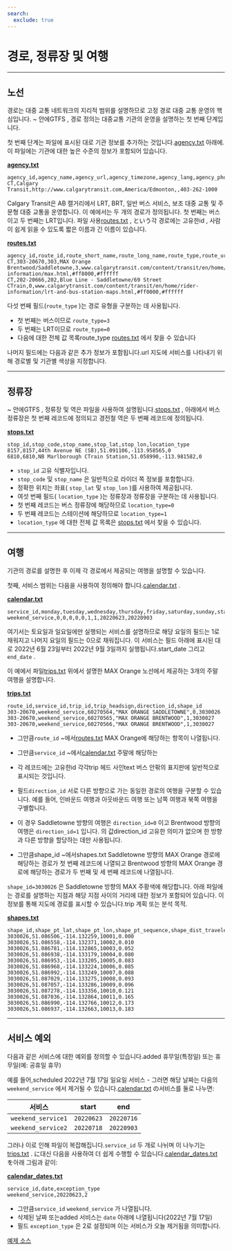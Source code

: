 ```yaml
---
search:
  exclude: true
---
```


# 경로, 정류장 및 여행

<hr/>

## 노선

경로는 대중 교통 네트워크의 지리적 범위를 설명하므로 고정 경로 대중 교통 운영의 핵심입니다. \~ 안에GTFS , 경로 정의는 대중교통 기관의 운영을 설명하는 첫 번째 단계입니다.

첫 번째 단계는 파일에 표시된 대로 기관 정보를 추가하는 것입니다.[agency.txt](../../reference/#agencytxt) 아래에. 이 파일에는 기관에 대한 높은 수준의 정보가 포함되어 있습니다.

[**agency.txt**](../../reference/#agencytxt)

    agency_id,agency_name,agency_url,agency_timezone,agency_lang,agency_phone
    CT,Calgary Transit,http://www.calgarytransit.com,America/Edmonton,,403-262-1000

Calgary Transit은 AB 캘거리에서 LRT, BRT, 일반 버스 서비스, 보조 대중 교통 및 주문형 대중 교통을 운영합니다. 이 예에서는 두 개의 경로가 정의됩니다. 첫 번째는 버스이고 두 번째는 LRT입니다. 파일 사용[routes.txt](../../reference/#routestxt) , という각 경로에는 고유한id , 사람이 쉽게 읽을 수 있도록 짧은 이름과 긴 이름이 있습니다.

[**routes.txt**](../../reference/#routestxt)

    agency_id,route_id,route_short_name,route_long_name,route_type,route_url,route_color,route_text_color
    CT,303-20670,303,MAX Orange Brentwood/Saddletowne,3,www.calgarytransit.com/content/transit/en/home/rider-information/max.html,#ff8000,#ffffff
    CT,202-20666,202,Blue Line - Saddletowne/69 Street CTrain,0,www.calgarytransit.com/content/transit/en/home/rider-information/lrt-and-bus-station-maps.html,#ff0000,#ffffff

다섯 번째 필드(`route_type` )는 경로 유형을 구분하는 데 사용됩니다.

- 첫 번째는 버스이므로 `route_type=3`
- 두 번째는 LRT이므로 `route_type=0`
- 다음에 대한 전체 값 목록route_type [routes.txt](../../reference/#routestxt) 에서 찾을 수 있습니다

나머지 필드에는 다음과 같은 추가 정보가 포함됩니다.url 지도에 서비스를 나타내기 위해 경로별 및 기관별 색상을 지정합니다.

<hr/>

## 정류장

\~ 안에GTFS , 정류장 및 역은 파일을 사용하여 설명됩니다.[stops.txt](../../reference/#stopstxt) , 아래에서 버스 정류장은 첫 번째 레코드에 정의되고 경전철 역은 두 번째 레코드에 정의됩니다.

[**stops.txt**](../../reference/#stopstxt)

    stop_id,stop_code,stop_name,stop_lat,stop_lon,location_type
    8157,8157,44th Avenue NE (SB),51.091106,-113.958565,0
    6810,6810,NB Marlborough CTrain Station,51.058990,-113.981582,0

- `stop_id` 고유 식별자입니다.
- `stop_code` 및 `stop_name` 은 일반적으로 라이더 쪽 정보를 포함합니다.
- 정확한 위치는 좌표( `stop_lat` 및 `stop_lon` )를 사용하여 제공됩니다.
- 여섯 번째 필드( `location_type` )는 정류장과 정류장을 구분하는 데 사용됩니다.
- 첫 번째 레코드는 버스 정류장에 해당하므로 `location_type=0`
- 두 번째 레코드는 스테이션에 해당하므로 `location_type=1`
- `location_type` 에 대한 전체 값 목록은 [stops.txt](../../reference/stopstxt) 에서 찾을 수 있습니다.

<hr/>

## 여행

기관의 경로를 설명한 후 이제 각 경로에서 제공되는 여행을 설명할 수 있습니다.

첫째, 서비스 범위는 다음을 사용하여 정의해야 합니다.[calendar.txt](../../reference/#calendartxt) .

[**calendar.txt**](../../reference/#calendartxt)

    service_id,monday,tuesday,wednesday,thursday,friday,saturday,sunday,start_date,end_date
    weekend_service,0,0,0,0,0,1,1,20220623,20220903

여기서는 토요일과 일요일에만 실행되는 서비스를 설명하므로 해당 요일의 필드는 1로 채워지고 나머지 요일의 필드는 0으로 채워집니다. 이 서비스는 필드 아래에 표시된 대로 2022년 6월 23일부터 2022년 9월 3일까지 실행됩니다.start_date 그리고 `end_date` .

이 예에서 파일[trips.txt](../../reference/#tripstxt) 위에서 설명한 MAX Orange 노선에서 제공하는 3개의 주말 여행을 설명합니다.

[**trips.txt**](../../reference/#tripstxt)

    route_id,service_id,trip_id,trip_headsign,direction_id,shape_id
    303-20670,weekend_service,60270564,"MAX ORANGE SADDLETOWNE",0,3030026
    303-20670,weekend_service,60270565,"MAX ORANGE BRENTWOOD",1,3030027
    303-20670,weekend_service,60270566,"MAX ORANGE BRENTWOOD",1,3030027

- 그만큼`route_id` \~에서[routes.txt](../../reference/#routestxt) MAX Orange에 해당하는 항목이 나열됩니다.
- 그만큼`service_id` \~에서[calendar.txt](../../reference/#calendartxt) 주말에 해당하는
- 각 레코드에는 고유한id 각각trip 헤드 사인text 버스 안팎의 표지판에 일반적으로 표시되는 것입니다.

- 필드`direction_id` 서로 다른 방향으로 가는 동일한 경로의 여행을 구분할 수 있습니다. 예를 들어, 인바운드 여행과 아웃바운드 여행 또는 남쪽 여행과 북쪽 여행을 구별합니다.
- 이 경우 Saddletowne 방향의 여행은 `direction_id=0` 이고 Brentwood 방향의 여행은 `direction_id=1` 입니다. 의 값direction_id 고유한 의미가 없으며 한 방향과 다른 방향을 할당하는 데만 사용됩니다.
- 그만큼shape_id \~에서shapes.txt Saddletowne 방향의 MAX Orange 경로에 해당하는 경로가 첫 번째 레코드에 나열되고 Brentwood 방향의 MAX Orange 경로에 해당하는 경로가 두 번째 및 세 번째 레코드에 나열됩니다.

`shape_id=3030026` 은 Saddletowne 방향의 MAX 주황색에 해당합니다. 아래 파일에는 경로를 설명하는 지점과 해당 지점 사이의 거리에 대한 정보가 포함되어 있습니다. 이 정보를 통해 지도에 경로를 표시할 수 있습니다.trip 계획 또는 분석 목적.

[**shapes.txt**](../../reference/#shapestxt)

    shape_id,shape_pt_lat,shape_pt_lon,shape_pt_sequence,shape_dist_traveled
    3030026,51.086506,-114.132259,10001,0.000
    3030026,51.086558,-114.132371,10002,0.010
    3030026,51.086781,-114.132865,10003,0.052
    3030026,51.086938,-114.133179,10004,0.080
    3030026,51.086953,-114.133205,10005,0.083
    3030026,51.086968,-114.133224,10006,0.085
    3030026,51.086992,-114.133249,10007,0.088
    3030026,51.087029,-114.133275,10008,0.093
    3030026,51.087057,-114.133286,10009,0.096
    3030026,51.087278,-114.133356,10010,0.121
    3030026,51.087036,-114.132864,10011,0.165
    3030026,51.086990,-114.132766,10012,0.173
    3030026,51.086937,-114.132663,10013,0.183

<hr/>

## 서비스 예외

다음과 같은 서비스에 대한 예외를 정의할 수 있습니다.added 휴무일(특정일) 또는 휴무일(예: 공휴일 휴무)

예를 들어,scheduled 2022년 7월 17일 일요일 서비스 - 그러면 해당 날짜는 다음의 `weekend_service` 에서 제거될 수 있습니다.[calendar.txt](../../reference/#calendartxt) の서비스를 둘로 나누면:

|  서비스               | start      | end        |
| ------------------ | ---------- | ---------- |
| `weekend_service1` | `20220623` | `20220716` |
| `weekend_service2` | `20220718` | `20220903` |

그러나 이로 인해 파일이 복잡해집니다.`service_id` 두 개로 나뉘며 이 나누기는[trips.txt](../../reference/#tripstxt) . に대신 다음을 사용하여 더 쉽게 수행할 수 있습니다.[calendar_dates.txt](../../reference/#calendar_datestxt) を아래 그림과 같이:

[**calendar_dates.txt**](../../reference/#calendar_datestxt)

    service_id,date,exception_type
    weekend_service,20220623,2

- 그만큼`service_id` `weekend_service` 가 나열됩니다.
- 삭제된 날짜 또는added 서비스는 `date` 아래에 나열됩니다(2022년 7월 17일)
- 필드 `exception_type` 은 2로 설정되며 이는 서비스가 오늘 제거됨을 의미합니다.

[예제 소스](https://data.calgary.ca/download/npk7-z3bj/application%2Fzip)
